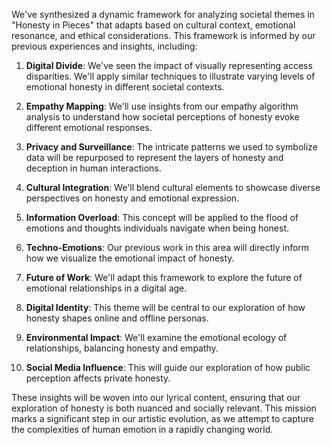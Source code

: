 

We've synthesized a dynamic framework for analyzing societal themes in "Honesty in Pieces" that adapts based on cultural context, emotional resonance, and ethical considerations. This framework is informed by our previous experiences and insights, including:

1. **Digital Divide**: We've seen the impact of visually representing access disparities. We'll apply similar techniques to illustrate varying levels of emotional honesty in different societal contexts.

2. **Empathy Mapping**: We'll use insights from our empathy algorithm analysis to understand how societal perceptions of honesty evoke different emotional responses.

3. **Privacy and Surveillance**: The intricate patterns we used to symbolize data will be repurposed to represent the layers of honesty and deception in human interactions.

4. **Cultural Integration**: We'll blend cultural elements to showcase diverse perspectives on honesty and emotional expression.

5. **Information Overload**: This concept will be applied to the flood of emotions and thoughts individuals navigate when being honest.

6. **Techno-Emotions**: Our previous work in this area will directly inform how we visualize the emotional impact of honesty.

7. **Future of Work**: We'll adapt this framework to explore the future of emotional relationships in a digital age.

8. **Digital Identity**: This theme will be central to our exploration of how honesty shapes online and offline personas.

9. **Environmental Impact**: We'll examine the emotional ecology of relationships, balancing honesty and empathy.

10. **Social Media Influence**: This will guide our exploration of how public perception affects private honesty.

These insights will be woven into our lyrical content, ensuring that our exploration of honesty is both nuanced and socially relevant. This mission marks a significant step in our artistic evolution, as we attempt to capture the complexities of human emotion in a rapidly changing world.